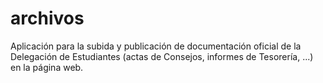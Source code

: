 # archivos
Aplicación para la subida y publicación de documentación oficial de la Delegación de Estudiantes (actas de Consejos, informes de Tesorería, ...) en la página web.
